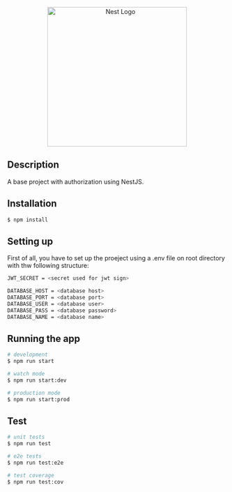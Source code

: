 <p align="center">
  <a href="http://nestjs.com/" target="blank"><img src="https://nestjs.com/img/logo_text.svg" width="320" alt="Nest Logo" /></a>
</p>

## Description

A base project with authorization using NestJS.

## Installation

```bash
$ npm install
```

## Setting up

First of all, you have to set up the proeject using a .env file on root directory with thw following structure:
```bash
JWT_SECRET = <secret used for jwt sign>

DATABASE_HOST = <database host>
DATABASE_PORT = <database port>
DATABASE_USER = <database user>
DATABASE_PASS = <database password>
DATABASE_NAME = <database name>
```

## Running the app

```bash
# development
$ npm run start

# watch mode
$ npm run start:dev

# production mode
$ npm run start:prod
```

## Test

```bash
# unit tests
$ npm run test

# e2e tests
$ npm run test:e2e

# test coverage
$ npm run test:cov
```
